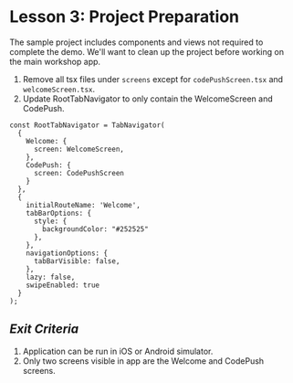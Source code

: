 # Lesson 3: Project Preparation

The sample project includes components and views not required to complete the demo. We'll want to clean up the project before working on the main workshop app.

1. Remove all tsx files under `screens` except for `codePushScreen.tsx` and `welcomeScreen.tsx`.
2. Update RootTabNavigator to only contain the WelcomeScreen and CodePush.
```
const RootTabNavigator = TabNavigator(
  {
    Welcome: {
      screen: WelcomeScreen,
    },
    CodePush: {
      screen: CodePushScreen
    }
  },
  {
    initialRouteName: 'Welcome',
    tabBarOptions: {
      style: {
        backgroundColor: "#252525"
      },
    },
    navigationOptions: {
      tabBarVisible: false,
    },
    lazy: false,
    swipeEnabled: true
  }
);
```
## _Exit Criteria_
1. Application can be run in iOS or Android simulator.
2. Only two screens visible in app are the Welcome and CodePush screens.